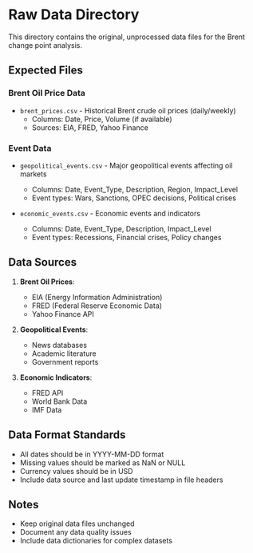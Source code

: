 # Raw Data Directory

This directory contains the original, unprocessed data files for the Brent change point analysis.

## Expected Files

### Brent Oil Price Data
- `brent_prices.csv` - Historical Brent crude oil prices (daily/weekly)
  - Columns: Date, Price, Volume (if available)
  - Sources: EIA, FRED, Yahoo Finance

### Event Data
- `geopolitical_events.csv` - Major geopolitical events affecting oil markets
  - Columns: Date, Event_Type, Description, Region, Impact_Level
  - Event types: Wars, Sanctions, OPEC decisions, Political crises

- `economic_events.csv` - Economic events and indicators
  - Columns: Date, Event_Type, Description, Impact_Level
  - Event types: Recessions, Financial crises, Policy changes

## Data Sources

1. **Brent Oil Prices**: 
   - EIA (Energy Information Administration)
   - FRED (Federal Reserve Economic Data)
   - Yahoo Finance API

2. **Geopolitical Events**:
   - News databases
   - Academic literature
   - Government reports

3. **Economic Indicators**:
   - FRED API
   - World Bank Data
   - IMF Data

## Data Format Standards

- All dates should be in YYYY-MM-DD format
- Missing values should be marked as NaN or NULL
- Currency values should be in USD
- Include data source and last update timestamp in file headers

## Notes

- Keep original data files unchanged
- Document any data quality issues
- Include data dictionaries for complex datasets 